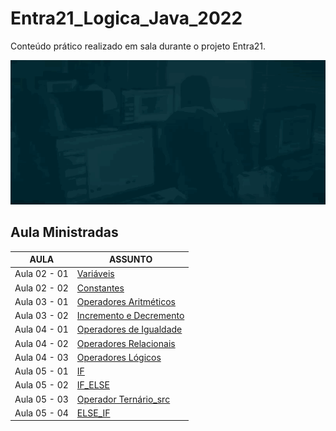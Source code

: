 # Entra21_Logica_Java_2022
Conteúdo prático realizado em sala durante o projeto Entra21.

![Gif Entra21](https://raw.githubusercontent.com/seiler-emerson/Entra21_Logica_Java_2022/main/gif/entra21.gif)

## Aula Ministradas

| AULA | ASSUNTO |
|------|---------|
|Aula 02 - 01|[Variáveis](./Aula%2002%20-%2001%20-%20Variaveis/)
|Aula 02 - 02|[Constantes](./Aula%2002%20-%2002%20-%20Constantes/)
|Aula 03 - 01|[Operadores Aritméticos](./Aula%2003%20-%2001%20-%20Operadores%20Aritméticos/)
|Aula 03 - 02|[Incremento e Decremento](./Aula%2003%20-%2002%20-%20Incremente%20e%20Decremento/)
|Aula 04 - 01|[Operadores de Igualdade](./Aula%2004%20-%2001%20-%20Operadores%20de%20Igualdade/)
|Aula 04 - 02|[Operadores Relacionais](./Aula%2004%20-%2002%20-%20Operadores%20Relacionais/)
|Aula 04 - 03|[Operadores Lógicos](./Aula%2004%20-%2003%20-%20Operadores%20Lógicos/)
|Aula 05 - 01|[IF](./Aula%2005%20-%2001%20-%20IF/)
|Aula 05 - 02|[IF_ELSE](./Aula%2005%20-%2002%20-%20IF_ELSE/)
|Aula 05 - 03|[Operador Ternário_src](./Aula%2005%20-%2003%20-%20Operador%20Ternário_src/)
|Aula 05 - 04|[ELSE_IF](./Aula%2005%20-%2004%20-%20ELSE_IF/)

